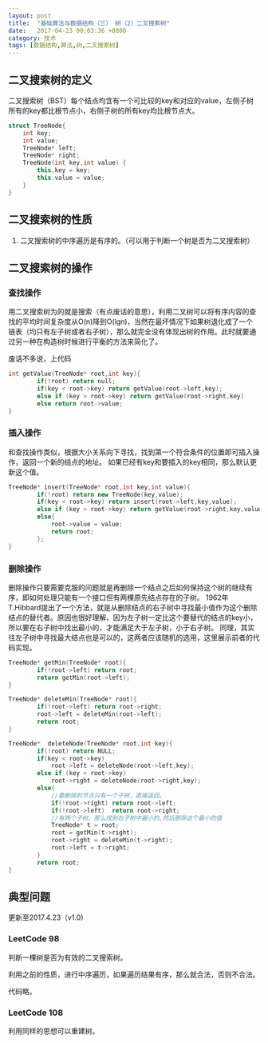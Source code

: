 ```yaml
---
layout: post
title:  "基础算法与数据结构（三） 树（2）二叉搜索树"
date:   2017-04-23 00:03:36 +0800
category: 技术
tags: [数据结构,算法,树,二叉搜索树]
---
```


## 二叉搜索树的定义

二叉搜索树（BST）每个结点均含有一个可比较的key和对应的value，左侧子树所有的key都比根节点小，右侧子树的所有key均比根节点大。

```c++
struct TreeNode{
	int key;
	int value;
	TreeNode* left;
	TreeNode* right;
	TreeNode(int key,int value) {
		this.key = key;
		this.value = value;
	}
}
```

## 二叉搜索树的性质
1. 二叉搜索树的中序遍历是有序的。（可以用于判断一个树是否为二叉搜索树）

## 二叉搜索树的操作
### 查找操作
用二叉搜索树为的就是搜索（有点废话的意思），利用二叉树可以将有序内容的查找的平均时间复杂度从O(n)降到O(lgn)，当然在最坏情况下如果树退化成了一个链表（均只有左子树或者右子树），那么就完全没有体现出树的作用。此时就要通过另一种在构造树时候进行平衡的方法来简化了。

废话不多说，上代码

```c++
int getValue(TreeNode* root,int key){
		if(!root) return null;
		if(key < root->key) return getValue(root->left,key);
		else if (key > root->key) return getValue(root->right,key)
		else return root->value;
}
```

### 插入操作
和查找操作类似，根据大小关系向下寻找，找到第一个符合条件的位置即可插入操作，返回一个新的结点的地址。
如果已经有key和要插入的key相同，那么默认更新这个值。

```c++
TreeNode* insert(TreeNode* root,int key,int value){
		if(!root) return new TreeNode(key,value);
		if(key < root->key) return insert(root->left,key,value);
		else if (key > root->key) return getValue(root->right,key,value)
		else{
			root->value = value;
			return root;
		};
}
```

### 删除操作
删除操作只要需要克服的问题就是再删除一个结点之后如何保持这个树的继续有序，即如何处理只能有一个接口但有两棵原先结点存在的子树。
1962年T.Hibbard提出了一个方法，就是从删除结点的右子树中寻找最小值作为这个删除结点的替代者。原因也很好理解，因为左子树一定比这个要替代的结点的key小，所以要在右子树中找出最小的，才能满足大于左子树，小于右子树。
同理，其实往左子树中寻找最大结点也是可以的，这两者应该随机的选用，这里展示前者的代码实现。

```c++
TreeNode* getMin(TreeNode* root){
		if(!root->left) return root;
		return getMin(root->left);
}

TreeNode* deleteMin(TreeNode* root){
		if(!root->left) return root->right;
		root->left = deleteMin(root->left);
		return root;
}

TreeNode*  deleteNode(TreeNode* root,int key){
		if(!root) return NULL;
		if(key < root->key) 
			root->left = deleteNode(root->left,key);
		else if (key > root->key) 
			root->right = deleteNode(root->right,key);
		else{
			//要删除的节点只有一个子树，直接返回。
			if(!root->right) return root->left;
			if(!root->left)  return root->right;
			//有两个子树，那么找到右子树中最小的,然后删除这个最小的值
			TreeNode* t = root;
			root = getMin(t->right);
			root->right = deleteMin(t->right);
			root->left = t->right;
		}
		return root;
}
```

## 典型问题
更新至2017.4.23（v1.0)

### LeetCode 98
判断一棵树是否为有效的二叉搜索树。

利用之前的性质，进行中序遍历，如果遍历结果有序，那么就合法，否则不合法。

代码略。

### LeetCode 108
利用同样的思想可以重建树。